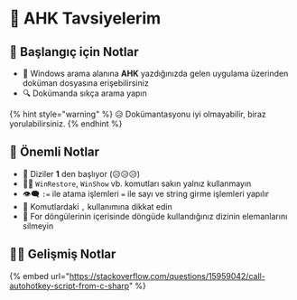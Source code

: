 # 🎌 AHK Tavsiyelerim

## 🔰 Başlangıç için Notlar

* 📑 Windows arama alanına **AHK** yazdığınızda gelen uygulama üzerinden doküman dosyasına erişebilirsiniz
* 🔍 Dokümanda sıkça arama yapın

{% hint style="warning" %}
😥 Dokümantasyonu iyi olmayabilir, biraz yorulabilirsiniz.
{% endhint %}

## 📢 Önemli Notlar

* 🔢 Diziler **1** den başlıyor \(😥😥😥\)
* 👮‍♂️ `WinRestore`, `WinShow` vb. komutları sakın yalnız kullanmayın
* 👁‍🗨 `:=` ile atama işlemleri `=` ile sayı ve string girme işlemleri yapılır
* 👀 Komutlardaki `,` kullanımına dikkat edin
* 💫 For döngülerinin içerisinde döngüde kullandığınız dizinin elemanlarını silmeyin

## 👨‍💻 Gelişmiş Notlar

{% embed url="https://stackoverflow.com/questions/15959042/call-autohotkey-script-from-c-sharp" %}

